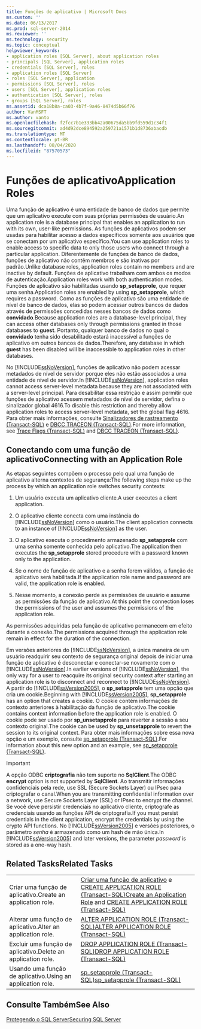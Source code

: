 ```yaml
---
title: Funções de aplicativo | Microsoft Docs
ms.custom: ''
ms.date: 06/13/2017
ms.prod: sql-server-2014
ms.reviewer: ''
ms.technology: security
ms.topic: conceptual
helpviewer_keywords:
- application roles [SQL Server], about application roles
- principals [SQL Server], application roles
- credentials [SQL Server], roles
- application roles [SQL Server]
- roles [SQL Server], application
- permissions [SQL Server], roles
- users [SQL Server], application roles
- authentication [SQL Server], roles
- groups [SQL Server], roles
ms.assetid: dca18b8a-ca03-4b7f-9a46-8474d5b66f76
author: VanMSFT
ms.author: vanto
ms.openlocfilehash: f2fcc7b1e333bb42a00675da5bb9fd559d1c34f1
ms.sourcegitcommit: ad4d92dce894592a259721a1571b1d8736abacdb
ms.translationtype: MT
ms.contentlocale: pt-BR
ms.lasthandoff: 08/04/2020
ms.locfileid: "87570573"
---
```

# <a name="application-roles"></a><span data-ttu-id="892a1-102">Funções de aplicativo</span><span class="sxs-lookup"><span data-stu-id="892a1-102">Application Roles</span></span>
  <span data-ttu-id="892a1-103">Uma função de aplicativo é uma entidade de banco de dados que permite que um aplicativo execute com suas próprias permissões de usuário.</span><span class="sxs-lookup"><span data-stu-id="892a1-103">An application role is a database principal that enables an application to run with its own, user-like permissions.</span></span> <span data-ttu-id="892a1-104">As funções de aplicativos podem ser usadas para habilitar acesso a dados específicos somente aos usuários que se conectam por um aplicativo específico.</span><span class="sxs-lookup"><span data-stu-id="892a1-104">You can use application roles to enable access to specific data to only those users who connect through a particular application.</span></span> <span data-ttu-id="892a1-105">Diferentemente de funções de banco de dados, funções de aplicativo não contêm membros e são inativas por padrão.</span><span class="sxs-lookup"><span data-stu-id="892a1-105">Unlike database roles, application roles contain no members and are inactive by default.</span></span> <span data-ttu-id="892a1-106">Funções de aplicativo trabalham com ambos os modos de autenticação.</span><span class="sxs-lookup"><span data-stu-id="892a1-106">Application roles work with both authentication modes.</span></span> <span data-ttu-id="892a1-107">Funções de aplicativo são habilitadas usando **sp_setapprole**, que requer uma senha.</span><span class="sxs-lookup"><span data-stu-id="892a1-107">Application roles are enabled by using **sp_setapprole**, which requires a password.</span></span> <span data-ttu-id="892a1-108">Como as funções de aplicativo são uma entidade de nível de banco de dados, elas só podem acessar outros bancos de dados através de permissões concedidas nesses bancos de dados como **convidado**.</span><span class="sxs-lookup"><span data-stu-id="892a1-108">Because application roles are a database-level principal, they can access other databases only through permissions granted in those databases to **guest**.</span></span> <span data-ttu-id="892a1-109">Portanto, qualquer banco de dados no qual o **convidado** tenha sido desabilitado estará inacessível a funções de aplicativo em outros bancos de dados.</span><span class="sxs-lookup"><span data-stu-id="892a1-109">Therefore, any database in which **guest** has been disabled will be inaccessible to application roles in other databases.</span></span>  
  
 <span data-ttu-id="892a1-110">No [!INCLUDE[ssNoVersion](../../../includes/ssnoversion-md.md)], funções de aplicativo não podem acessar metadados de nível de servidor porque eles não estão associados a uma entidade de nível de servidor.</span><span class="sxs-lookup"><span data-stu-id="892a1-110">In [!INCLUDE[ssNoVersion](../../../includes/ssnoversion-md.md)], application roles cannot access server-level metadata because they are not associated with a server-level principal.</span></span> <span data-ttu-id="892a1-111">Para desabilitar essa restrição e assim permitir que funções de aplicativo acessem metadados de nível de servidor, defina o sinalizador global 4616.</span><span class="sxs-lookup"><span data-stu-id="892a1-111">To disable this restriction and thereby allow application roles to access server-level metadata, set the global flag 4616.</span></span> <span data-ttu-id="892a1-112">Para obter mais informações, consulte [Sinalizadores de rastreamento &#40;Transact-SQL&#41;](/sql/t-sql/database-console-commands/dbcc-traceon-trace-flags-transact-sql) e [DBCC TRACEON &#40;Transact-SQL&#41;](/sql/t-sql/database-console-commands/dbcc-traceon-transact-sql).</span><span class="sxs-lookup"><span data-stu-id="892a1-112">For more information, see [Trace Flags &#40;Transact-SQL&#41;](/sql/t-sql/database-console-commands/dbcc-traceon-trace-flags-transact-sql) and [DBCC TRACEON &#40;Transact-SQL&#41;](/sql/t-sql/database-console-commands/dbcc-traceon-transact-sql).</span></span>  
  
## <a name="connecting-with-an-application-role"></a><span data-ttu-id="892a1-113">Conectando com uma função de aplicativo</span><span class="sxs-lookup"><span data-stu-id="892a1-113">Connecting with an Application Role</span></span>  
 <span data-ttu-id="892a1-114">As etapas seguintes compõem o processo pelo qual uma função de aplicativo alterna contextos de segurança:</span><span class="sxs-lookup"><span data-stu-id="892a1-114">The following steps make up the process by which an application role switches security contexts:</span></span>  
  
1.  <span data-ttu-id="892a1-115">Um usuário executa um aplicativo cliente.</span><span class="sxs-lookup"><span data-stu-id="892a1-115">A user executes a client application.</span></span>  
  
2.  <span data-ttu-id="892a1-116">O aplicativo cliente conecta com uma instância do [!INCLUDE[ssNoVersion](../../../includes/ssnoversion-md.md)] como o usuário.</span><span class="sxs-lookup"><span data-stu-id="892a1-116">The client application connects to an instance of [!INCLUDE[ssNoVersion](../../../includes/ssnoversion-md.md)] as the user.</span></span>  
  
3.  <span data-ttu-id="892a1-117">O aplicativo executa o procedimento armazenado **sp_setapprole** com uma senha somente conhecida pelo aplicativo.</span><span class="sxs-lookup"><span data-stu-id="892a1-117">The application then executes the **sp_setapprole** stored procedure with a password known only to the application.</span></span>  
  
4.  <span data-ttu-id="892a1-118">Se o nome de função de aplicativo e a senha forem válidos, a função de aplicativo será habilitada.</span><span class="sxs-lookup"><span data-stu-id="892a1-118">If the application role name and password are valid, the application role is enabled.</span></span>  
  
5.  <span data-ttu-id="892a1-119">Nesse momento, a conexão perde as permissões de usuário e assume as permissões da função de aplicativo.</span><span class="sxs-lookup"><span data-stu-id="892a1-119">At this point the connection loses the permissions of the user and assumes the permissions of the application role.</span></span>  
  
 <span data-ttu-id="892a1-120">As permissões adquiridas pela função de aplicativo permanecem em efeito durante a conexão.</span><span class="sxs-lookup"><span data-stu-id="892a1-120">The permissions acquired through the application role remain in effect for the duration of the connection.</span></span>  
  
 <span data-ttu-id="892a1-121">Em versões anteriores do [!INCLUDE[ssNoVersion](../../../includes/ssnoversion-md.md)], a única maneira de um usuário readquirir seu contexto de segurança original depois de iniciar uma função de aplicativo é desconectar e conectar-se novamente com o [!INCLUDE[ssNoVersion](../../../includes/ssnoversion-md.md)].</span><span class="sxs-lookup"><span data-stu-id="892a1-121">In earlier versions of [!INCLUDE[ssNoVersion](../../../includes/ssnoversion-md.md)], the only way for a user to reacquire its original security context after starting an application role is to disconnect and reconnect to [!INCLUDE[ssNoVersion](../../../includes/ssnoversion-md.md)].</span></span> <span data-ttu-id="892a1-122">A partir do [!INCLUDE[ssVersion2005](../../../includes/ssversion2005-md.md)], o **sp_setapprole** tem uma opção que cria um cookie.</span><span class="sxs-lookup"><span data-stu-id="892a1-122">Beginning with [!INCLUDE[ssVersion2005](../../../includes/ssversion2005-md.md)], **sp_setapprole** has an option that creates a cookie.</span></span> <span data-ttu-id="892a1-123">O cookie contém informações de contexto anteriores à habilitação da função de aplicativo.</span><span class="sxs-lookup"><span data-stu-id="892a1-123">The cookie contains context information before the application role is enabled.</span></span> <span data-ttu-id="892a1-124">O cookie pode ser usado por **sp_unsetapprole** para reverter a sessão a seu contexto original.</span><span class="sxs-lookup"><span data-stu-id="892a1-124">The cookie can be used by **sp_unsetapprole** to revert the session to its original context.</span></span> <span data-ttu-id="892a1-125">Para obter mais informações sobre essa nova opção e um exemplo, consulte [sp_setapprole &#40;Transact-SQL&#41;](/sql/relational-databases/system-stored-procedures/sp-setapprole-transact-sql).</span><span class="sxs-lookup"><span data-stu-id="892a1-125">For information about this new option and an example, see [sp_setapprole &#40;Transact-SQL&#41;](/sql/relational-databases/system-stored-procedures/sp-setapprole-transact-sql).</span></span>  
  
> [!IMPORTANT]  
>  <span data-ttu-id="892a1-126">A opção ODBC **criptografia** não tem suporte no **SqlClient**.</span><span class="sxs-lookup"><span data-stu-id="892a1-126">The ODBC **encrypt** option is not supported by **SqlClient**.</span></span> <span data-ttu-id="892a1-127">Ao transmitir informações confidenciais pela rede, use SSL (Secure Sockets Layer) ou IPsec para criptografar o canal.</span><span class="sxs-lookup"><span data-stu-id="892a1-127">When you are transmitting confidential information over a network, use Secure Sockets Layer (SSL) or IPsec to encrypt the channel.</span></span> <span data-ttu-id="892a1-128">Se você deve persistir credenciais no aplicativo cliente, criptografe as credenciais usando as funções API de criptografia.</span><span class="sxs-lookup"><span data-stu-id="892a1-128">If you must persist credentials in the client application, encrypt the credentials by using the crypto API functions.</span></span> <span data-ttu-id="892a1-129">No [!INCLUDE[ssVersion2005](../../../includes/ssversion2005-md.md)] e versões posteriores, o parâmetro *senha* é armazenado como um hash de mão única.</span><span class="sxs-lookup"><span data-stu-id="892a1-129">In [!INCLUDE[ssVersion2005](../../../includes/ssversion2005-md.md)] and later versions, the parameter *password* is stored as a one-way hash.</span></span>  
  
## <a name="related-tasks"></a><span data-ttu-id="892a1-130">Related Tasks</span><span class="sxs-lookup"><span data-stu-id="892a1-130">Related Tasks</span></span>  
  
|||  
|-|-|  
|<span data-ttu-id="892a1-131">Criar uma função de aplicativo.</span><span class="sxs-lookup"><span data-stu-id="892a1-131">Create an application role.</span></span>|<span data-ttu-id="892a1-132">[Criar uma função de aplicativo](create-an-application-role.md) e [CREATE APPLICATION ROLE &#40;Transact-SQL&#41;](/sql/t-sql/statements/create-application-role-transact-sql)</span><span class="sxs-lookup"><span data-stu-id="892a1-132">[Create an Application Role](create-an-application-role.md) and [CREATE APPLICATION ROLE &#40;Transact-SQL&#41;](/sql/t-sql/statements/create-application-role-transact-sql)</span></span>|  
|<span data-ttu-id="892a1-133">Alterar uma função de aplicativo.</span><span class="sxs-lookup"><span data-stu-id="892a1-133">Alter an application role.</span></span>|[<span data-ttu-id="892a1-134">ALTER APPLICATION ROLE &#40;Transact-SQL&#41;</span><span class="sxs-lookup"><span data-stu-id="892a1-134">ALTER APPLICATION ROLE &#40;Transact-SQL&#41;</span></span>](/sql/t-sql/statements/alter-application-role-transact-sql)|  
|<span data-ttu-id="892a1-135">Excluir uma função de aplicativo.</span><span class="sxs-lookup"><span data-stu-id="892a1-135">Delete an application role.</span></span>|[<span data-ttu-id="892a1-136">DROP APPLICATION ROLE &#40;Transact-SQL&#41;</span><span class="sxs-lookup"><span data-stu-id="892a1-136">DROP APPLICATION ROLE &#40;Transact-SQL&#41;</span></span>](/sql/t-sql/statements/drop-application-role-transact-sql)|  
|<span data-ttu-id="892a1-137">Usando uma função de aplicativo.</span><span class="sxs-lookup"><span data-stu-id="892a1-137">Using an application role.</span></span>|[<span data-ttu-id="892a1-138">sp_setapprole &#40;Transact-SQL&#41;</span><span class="sxs-lookup"><span data-stu-id="892a1-138">sp_setapprole &#40;Transact-SQL&#41;</span></span>](/sql/relational-databases/system-stored-procedures/sp-setapprole-transact-sql)|  
  
## <a name="see-also"></a><span data-ttu-id="892a1-139">Consulte Também</span><span class="sxs-lookup"><span data-stu-id="892a1-139">See Also</span></span>  
 [<span data-ttu-id="892a1-140">Protegendo o SQL Server</span><span class="sxs-lookup"><span data-stu-id="892a1-140">Securing SQL Server</span></span>](../securing-sql-server.md)  
  
  
